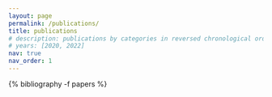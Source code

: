 ```yaml
---
layout: page
permalink: /publications/
title: publications
# description: publications by categories in reversed chronological order. generated by jekyll-scholar.
# years: [2020, 2022]
nav: true
nav_order: 1
---
```

<!-- _pages/publications.md -->
<div class="publications">

<!-- {%- for y in page.years %}
  <h2 class="year">{{y}}</h2>
  {% bibliography -f papers -q @*[year={{y}}]* %}
{% endfor %} -->

{% bibliography -f papers %}

</div>

